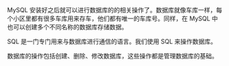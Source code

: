 MySQL 安装好之后就可以进行数据库的的相关操作了。数据库就像车库一样，每个小区里都有很多车库用来存车，他们都有唯一的车库号。同样，在 MySQL 中也可以创建多个不同名称的数据库存储数据。

SQL 是一门专门用来与数据库进行通信的语言。我们使用 SQL 来操作数据库。

数据库的操作包括创建、删除、修改数据库，这些操作都是管理数据库的基础。



